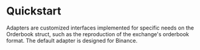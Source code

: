 # Quickstart

Adapters are customized interfaces implemented for specific needs on the Orderbook struct, such as the reproduction of the exchange's orderbook format.
The default adapter is designed for Binance.